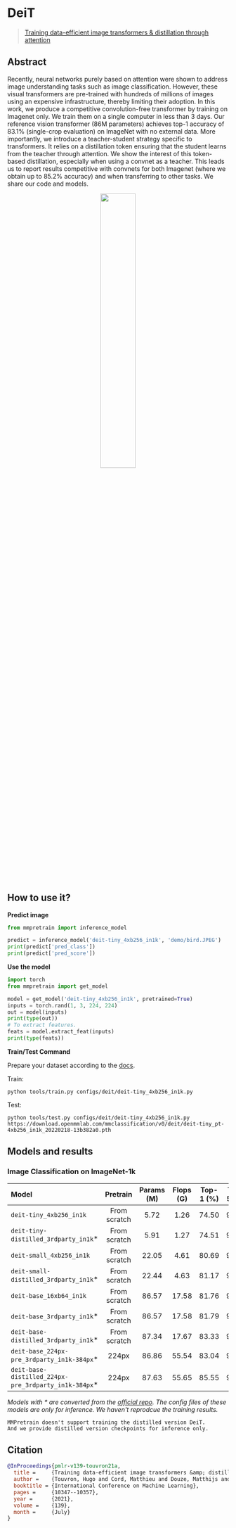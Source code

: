 # DeiT

> [Training data-efficient image transformers & distillation through attention](https://arxiv.org/abs/2012.12877)

<!-- [ALGORITHM] -->

## Abstract

Recently, neural networks purely based on attention were shown to address image understanding tasks such as image classification. However, these visual transformers are pre-trained with hundreds of millions of images using an expensive infrastructure, thereby limiting their adoption.   In this work, we produce a competitive convolution-free transformer by training on Imagenet only. We train them on a single computer in less than 3 days. Our reference vision transformer (86M parameters) achieves top-1 accuracy of 83.1% (single-crop evaluation) on ImageNet with no external data.   More importantly, we introduce a teacher-student strategy specific to transformers. It relies on a distillation token ensuring that the student learns from the teacher through attention. We show the interest of this token-based distillation, especially when using a convnet as a teacher. This leads us to report results competitive with convnets for both Imagenet (where we obtain up to 85.2% accuracy) and when transferring to other tasks. We share our code and models.

<div align=center>
<img src="https://user-images.githubusercontent.com/26739999/143225703-c287c29e-82c9-4c85-a366-dfae30d198cd.png" width="40%"/>
</div>

## How to use it?

<!-- [TABS-BEGIN] -->

**Predict image**

```python
from mmpretrain import inference_model

predict = inference_model('deit-tiny_4xb256_in1k', 'demo/bird.JPEG')
print(predict['pred_class'])
print(predict['pred_score'])
```

**Use the model**

```python
import torch
from mmpretrain import get_model

model = get_model('deit-tiny_4xb256_in1k', pretrained=True)
inputs = torch.rand(1, 3, 224, 224)
out = model(inputs)
print(type(out))
# To extract features.
feats = model.extract_feat(inputs)
print(type(feats))
```

**Train/Test Command**

Prepare your dataset according to the [docs](https://mmclassification.readthedocs.io/en/1.x/user_guides/dataset_prepare.html#prepare-dataset).

Train:

```shell
python tools/train.py configs/deit/deit-tiny_4xb256_in1k.py
```

Test:

```shell
python tools/test.py configs/deit/deit-tiny_4xb256_in1k.py https://download.openmmlab.com/mmclassification/v0/deit/deit-tiny_pt-4xb256_in1k_20220218-13b382a0.pth
```

<!-- [TABS-END] -->

## Models and results

### Image Classification on ImageNet-1k

| Model                                             |   Pretrain   | Params (M) | Flops (G) | Top-1 (%) | Top-5 (%) |                       Config                       |                       Download                       |
| :------------------------------------------------ | :----------: | :--------: | :-------: | :-------: | :-------: | :------------------------------------------------: | :--------------------------------------------------: |
| `deit-tiny_4xb256_in1k`                           | From scratch |    5.72    |   1.26    |   74.50   |   92.24   |         [config](deit-tiny_4xb256_in1k.py)         | [model](https://download.openmmlab.com/mmclassification/v0/deit/deit-tiny_pt-4xb256_in1k_20220218-13b382a0.pth) \| [log](https://download.openmmlab.com/mmclassification/v0/deit/deit-tiny_pt-4xb256_in1k_20220218-13b382a0.json) |
| `deit-tiny-distilled_3rdparty_in1k`\*             | From scratch |    5.91    |   1.27    |   74.51   |   91.90   |    [config](deit-tiny-distilled_4xb256_in1k.py)    | [model](https://download.openmmlab.com/mmclassification/v0/deit/deit-tiny-distilled_3rdparty_pt-4xb256_in1k_20211216-c429839a.pth) |
| `deit-small_4xb256_in1k`                          | From scratch |   22.05    |   4.61    |   80.69   |   95.06   |        [config](deit-small_4xb256_in1k.py)         | [model](https://download.openmmlab.com/mmclassification/v0/deit/deit-small_pt-4xb256_in1k_20220218-9425b9bb.pth) \| [log](https://download.openmmlab.com/mmclassification/v0/deit/deit-small_pt-4xb256_in1k_20220218-9425b9bb.json) |
| `deit-small-distilled_3rdparty_in1k`\*            | From scratch |   22.44    |   4.63    |   81.17   |   95.40   |   [config](deit-small-distilled_4xb256_in1k.py)    | [model](https://download.openmmlab.com/mmclassification/v0/deit/deit-small-distilled_3rdparty_pt-4xb256_in1k_20211216-4de1d725.pth) |
| `deit-base_16xb64_in1k`                           | From scratch |   86.57    |   17.58   |   81.76   |   95.81   |         [config](deit-base_16xb64_in1k.py)         | [model](https://download.openmmlab.com/mmclassification/v0/deit/deit-base_pt-16xb64_in1k_20220216-db63c16c.pth) \| [log](https://download.openmmlab.com/mmclassification/v0/deit/deit-base_pt-16xb64_in1k_20220216-db63c16c.json) |
| `deit-base_3rdparty_in1k`\*                       | From scratch |   86.57    |   17.58   |   81.79   |   95.59   |         [config](deit-base_16xb64_in1k.py)         | [model](https://download.openmmlab.com/mmclassification/v0/deit/deit-base_3rdparty_pt-16xb64_in1k_20211124-6f40c188.pth) |
| `deit-base-distilled_3rdparty_in1k`\*             | From scratch |   87.34    |   17.67   |   83.33   |   96.49   |    [config](deit-base-distilled_16xb64_in1k.py)    | [model](https://download.openmmlab.com/mmclassification/v0/deit/deit-base-distilled_3rdparty_pt-16xb64_in1k_20211216-42891296.pth) |
| `deit-base_224px-pre_3rdparty_in1k-384px`\*       |    224px     |   86.86    |   55.54   |   83.04   |   96.31   |      [config](deit-base_16xb32_in1k-384px.py)      | [model](https://download.openmmlab.com/mmclassification/v0/deit/deit-base_3rdparty_ft-16xb32_in1k-384px_20211124-822d02f2.pth) |
| `deit-base-distilled_224px-pre_3rdparty_in1k-384px`\* |    224px     |   87.63    |   55.65   |   85.55   |   97.35   | [config](deit-base-distilled_16xb32_in1k-384px.py) | [model](https://download.openmmlab.com/mmclassification/v0/deit/deit-base-distilled_3rdparty_ft-16xb32_in1k-384px_20211216-e48d6000.pth) |

*Models with * are converted from the [official repo](https://github.com/facebookresearch/deit/blob/f5123946205daf72a88783dae94cabff98c49c55/models.py#L168). The config files of these models are only for inference. We haven't reprodcue the training results.*

```{warning}
MMPretrain doesn't support training the distilled version DeiT.
And we provide distilled version checkpoints for inference only.
```

## Citation

```bibtex
@InProceedings{pmlr-v139-touvron21a,
  title =     {Training data-efficient image transformers &amp; distillation through attention},
  author =    {Touvron, Hugo and Cord, Matthieu and Douze, Matthijs and Massa, Francisco and Sablayrolles, Alexandre and Jegou, Herve},
  booktitle = {International Conference on Machine Learning},
  pages =     {10347--10357},
  year =      {2021},
  volume =    {139},
  month =     {July}
}
```
